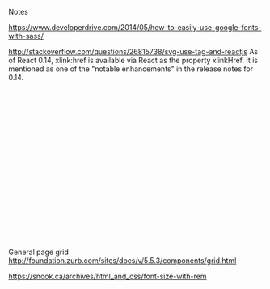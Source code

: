 Notes

https://www.developerdrive.com/2014/05/how-to-easily-use-google-fonts-with-sass/


http://stackoverflow.com/questions/26815738/svg-use-tag-and-reactjs
As of React 0.14, xlink:href is available via React as the property xlinkHref. It is mentioned as one of the "notable enhancements" in the release notes for 0.14.

<!-- REACT JSX: -->
<svg>
  <use xlinkHref='/svg/svg-sprite#my-icon' />
</svg>

<!-- RENDERS AS: -->
<svg>
  <use xlink:href="/svg/svg-sprite#my-icon"></use>
</svg>


General page grid
http://foundation.zurb.com/sites/docs/v/5.5.3/components/grid.html


https://snook.ca/archives/html_and_css/font-size-with-rem

